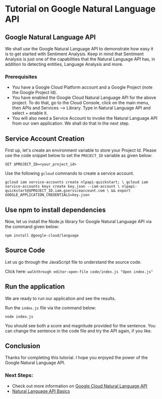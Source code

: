 # Tutorial on Google Natural Language API

## Google Natural Language API
We shall use the Google Natural Language API to demonstrate how easy it is to get started with Sentiment Analysis. Keep in mind that Sentiment Analysis is just one of the capabilities that the Natural Language API has, in addition to detecting entities, Language Analysis and more. 

### Prerequisites

 -  You have a Google Cloud Platform account and a Google Project (note the Google Project Id).
 -  You have enabled the Google Cloud Natural Language API for the above project. To do that, go to the Cloud Console, click on the main menu, then APIs and Services --> Library. Type in Natural Language API and select + enable it. 
 -  You will also need a Service Account to invoke the Natural Language API from our own application. We shall do that in the next step.

## Service Account Creation

First up, let's create an environment variable to store your Project Id. Please use the code snippet below to set the ``PROJECT_ID`` variable as given below:

`SET $PROJECT_ID=<your_project_id>`

Use the following ``gcloud`` commands to create a service account.

```gcloud iam service-accounts create nlpapi-quickstart; \ gcloud iam service-accounts keys create key.json --iam-account \ nlpapi-quickstart@$PROJECT_ID.iam.gserviceaccount.com \ && export GOOGLE_APPLICATION_CREDENTIALS=key.json```

## Use npm to install dependencies

Now, let us install the Node.js library for Google Natural Language API via the command given below:

`npm install @google-cloud/language`

## Source Code

Let us go through the JavaScript file to understand the source code. 

Click here: `walkthrough editor-open-file code/index.js "Open index.js"`

## Run the application

We are ready to run our application and see the results. 

Run the ``index.js`` file via the command below:

```node index.js```

You should see both a score and magnitude provided for the sentence. You can change the sentence in the code file and try the API again, if you like. 

## Conclusion

Thanks for completing this tutorial. I hope you enjoyed the power of the Google Natural Language API.

### Next Steps:

 - Check out more information on [Google Cloud Natural Language API](https://cloud.google.com/natural-language/) 
 - [Natural Language API Basics](https://cloud.google.com/natural-language/docs/basics)
